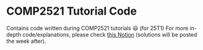 # COMP2521 Tutorial Code
Contains code written during COMP2521 tutorials 😃 (for 25T1)
For more in-depth code/explanations, please check [this Notion](https://ravindu-herath.notion.site/COMP2521-24T3-e9c1706b02d64a23a0b0a10608ed6a0e) (solutions will be posted the week after).

